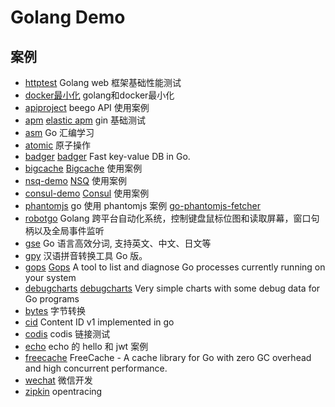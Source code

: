 
Golang Demo
==============

## 案例
- [httptest](httptest) Golang web 框架基础性能测试
- [docker最小化](httptest/base) golang和docker最小化
- [apiproject](apiproject) beego API 使用案例
- [apm](apm) [elastic apm](https://github.com/elastic/apm-server) gin 基础测试
- [asm](asm) Go 汇编学习
- [atomic](atomic) 原子操作
- [badger](badger) [badger](https://github.com/dgraph-io/badger) Fast key-value DB in Go. 
- [bigcache](bigcache) [Bigcache](https://github.com/allegro/bigcache) 使用案例
- [nsq-demo](nsq-demo) [NSQ](https://github.com/nsqio/nsq) 使用案例
- [consul-demo](consul) [Consul](https://github.com/hashicorp/consul) 使用案例
- [phantomjs](phantomjs) go 使用 phantomjs 案例 [go-phantomjs-fetcher](https://github.com/nladuo/go-phantomjs-fetcher)
- [robotgo](robotgo) Golang 跨平台自动化系统，控制键盘鼠标位图和读取屏幕，窗口句柄以及全局事件监听
- [gse](gse) Go 语言高效分词, 支持英文、中文、日文等
- [gpy](gpy) 汉语拼音转换工具 Go 版。
- [gops](gops) [Gops](https://github.com/google/gops) A tool to list and diagnose Go processes currently running on your system 
- [debugcharts](debugcharts) [debugcharts](https://github.com/mkevac/debugcharts) Very simple charts with some debug data for Go programs
- [bytes](bytes) 字节转换
- [cid](cid) Content ID v1 implemented in go
- [codis](codis) codis 链接测试
- [echo](echo) echo 的 hello 和 jwt 案例
- [freecache](freecache) FreeCache - A cache library for Go with zero GC overhead and high concurrent performance.
- [wechat](wechat) 微信开发
- [zipkin](zipkin) opentracing 